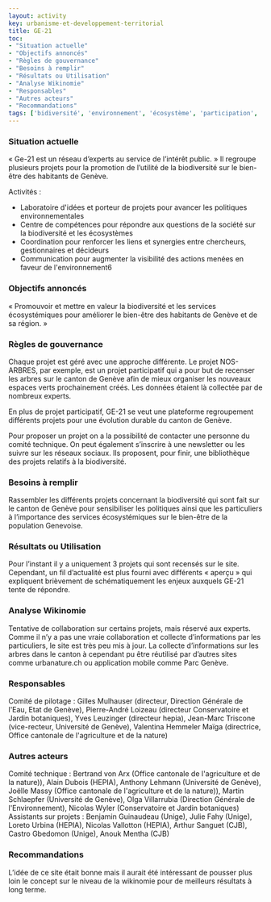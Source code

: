 ```yaml
---
layout: activity
key: urbanisme-et-developpement-territorial
title: GE-21
toc:
- "Situation actuelle"
- "Objectifs annoncés"
- "Règles de gouvernance"
- "Besoins à remplir"
- "Résultats ou Utilisation"
- "Analyse Wikinomie"
- "Responsables"
- "Autres acteurs"
- "Recommandations"
tags: ['bidiversité', 'environnement', 'écosystème', 'participation', 'limite']
---
```


### Situation actuelle

« Ge-21 est un réseau d’experts au service de l’intérêt public. »  Il regroupe plusieurs projets pour la promotion de l’utilité de la biodiversité sur le bien-être des habitants de Genève.

Activités :

* 	Laboratoire d'idées et porteur de projets pour avancer les politiques environnementales
* 	Centre de compétences pour répondre aux questions de la société sur la biodiversité et les écosystèmes
* 	Coordination pour renforcer les liens et synergies entre chercheurs, gestionnaires et décideurs
* 	Communication pour augmenter la visibilité des actions menées en faveur de l'environnement6


### Objectifs annoncés

« Promouvoir et mettre en valeur la biodiversité et les services écosystémiques pour améliorer le bien-être des habitants de Genève et de sa région. »


### Règles de gouvernance

Chaque projet est géré avec une approche différente. Le projet NOS-ARBRES, par exemple, est un projet participatif qui a pour but de recenser les arbres sur le canton de Genève afin de mieux organiser les nouveaux espaces verts prochainement créés. Les données étaient là collectée par de nombreux experts. 

En plus de projet participatif, GE-21 se veut une plateforme regroupement différents projets pour une évolution durable du canton de Genève.

Pour proposer un projet on a la possibilité de contacter une personne du comité technique. On peut également s’inscrire à une newsletter ou les suivre sur les réseaux sociaux. Ils proposent, pour finir, une bibliothèque des projets relatifs à la biodiversité.


### Besoins à remplir

Rassembler les différents projets concernant la biodiversité qui sont fait sur le canton de Genève pour sensibiliser les politiques ainsi que les particuliers à l’importance des services écosystémiques sur le bien-être de la population Genevoise.


### Résultats ou Utilisation

Pour l’instant il y a uniquement 3 projets qui sont recensés sur le site. Cependant, un fil d’actualité est plus fourni avec différents « aperçu » qui expliquent brièvement de schématiquement les enjeux auxquels GE-21 tente de répondre.


### Analyse Wikinomie

Tentative de collaboration sur certains projets, mais réservé aux experts. 
Comme il n’y a pas une vraie collaboration et collecte d’informations par les particuliers, le site est très peu mis à jour. 
La collecte d’informations sur les arbres dans le canton à cependant pu être réutilisé par d’autres sites comme urbanature.ch ou application mobile comme Parc Genève.


### Responsables

Comité de pilotage :
Gilles Mulhauser (directeur, Direction Générale de l'Eau, Etat de Genève), Pierre-André Loizeau (directeur Conservatoire et Jardin botaniques), Yves Leuzinger (directeur hepia), Jean-Marc Triscone (vice-recteur, Université de Genève), Valentina Hemmeler Maïga (directrice, Office cantonale de l'agriculture et de la nature)


### Autres acteurs

Comité technique :
Bertrand von Arx (Office cantonale de l'agriculture et de la nature)), Alain Dubois (HEPIA), Anthony Lehmann (Université de Genève), Joëlle Massy (Office cantonale de l'agriculture et de la nature)), Martin Schlaepfer (Université de Genève), Olga Villarrubia (Direction Générale de l'Environnement), Nicolas Wyler (Conservatoire et Jardin botaniques)
Assistants sur projets :
Benjamin Guinaudeau (Unige), Julie Fahy (Unige), Loreto Urbina (HEPIA), Nicolas Vallotton (HEPIA), Arthur Sanguet (CJB), Castro Gbedomon (Unige), Anouk Mentha (CJB)


### Recommandations

L’idée de ce site était bonne mais il aurait été intéressant de pousser plus loin le concept sur le niveau de la wikinomie pour de meilleurs résultats à long terme.
